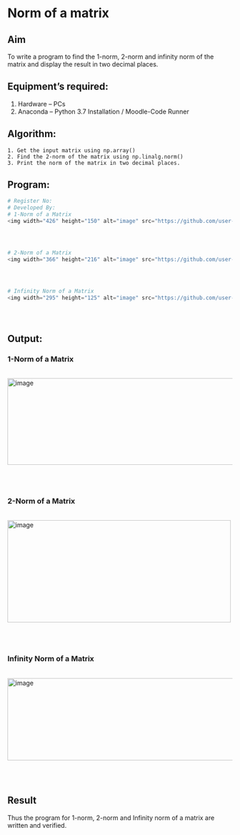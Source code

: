 # Norm of a matrix
## Aim
To write a program to find the 1-norm, 2-norm and infinity norm of the matrix and display the result in two decimal places.
## Equipment’s required:
1.	Hardware – PCs
2.	Anaconda – Python 3.7 Installation / Moodle-Code Runner
## Algorithm:
	1. Get the input matrix using np.array()   
    2. Find the 2-norm of the matrix using np.linalg.norm()
	3. Print the norm of the matrix in two decimal places.
## Program:
```Python
# Register No:
# Developed By:
# 1-Norm of a Matrix
<img width="426" height="150" alt="image" src="https://github.com/user-attachments/assets/19d3a755-11cf-46c8-a1e1-2c6fa3352dbb" />




# 2-Norm of a Matrix
<img width="366" height="216" alt="image" src="https://github.com/user-attachments/assets/7b3af150-eac1-41e5-b68f-7f9dae5979c2" />




# Infinity Norm of a Matrix
<img width="295" height="125" alt="image" src="https://github.com/user-attachments/assets/6f855302-6098-4bab-8dcf-63426b35755e" />





```
## Output:
### 1-Norm of a Matrix
<br><img width="557" height="194" alt="image" src="https://github.com/user-attachments/assets/a4bfa880-f7dc-486e-aa13-4cb0ececc348" />

<br>
<br>

### 2-Norm of a Matrix
<br><img width="500" height="229" alt="image" src="https://github.com/user-attachments/assets/0d0fcad3-c418-49cb-917b-4e43a68e61ac" />

<br>
<br>

### Infinity Norm of a Matrix
<br><img width="544" height="184" alt="image" src="https://github.com/user-attachments/assets/6898542d-cc77-41a0-8d13-d1a7a411b5c6" />

<br>
<br>

## Result
Thus the program for 1-norm, 2-norm and Infinity norm of a matrix are written and verified.
